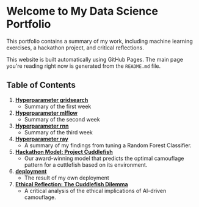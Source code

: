 # Welcome to My Data Science Portfolio

This portfolio contains a summary of my work, including machine learning exercises, a hackathon project, and critical reflections.

This website is built automatically using GitHub Pages. The main page you're reading right now is generated from the `README.md` file.

## Table of Contents

1.  **[Hyperparameter gridsearch](./1-hypertuning-gridsearch/summary.md)**
    * Summary of the first week
1.  **[Hyperparameter mlflow](./2-hypertuning-mlflow/summary.md)**
    * Summary of the second week
1.  **[Hyperparameter rnn](./3-hypertuning-rnn/summary.md)**
    * Summary of the third week
1.  **[Hyperparameter ray](./4-hypertuning-ray/summary.md)**
    * A summary of my findings from tuning a Random Forest Classifier.
2.  **[Hackathon Model: Project Cuddlefish](./6-hackathon/project_cuddlefish.md)**
    * Our award-winning model that predicts the optimal camouflage pattern for a cuttlefish based on its environment.
1.  **[deployment](./5-deployment/summary.md)**
    * The result of my own deployment
4.  **[Ethical Reflection: The Cuddlefish Dilemma](./7-ethics/summary.md)**
    * A critical analysis of the ethical implications of AI-driven camouflage.
